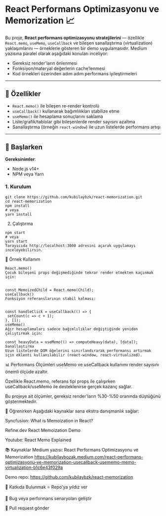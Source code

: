 # React Performans Optimizasyonu ve Memorization 📈

Bu proje, **React performans optimizasyonu stratejilerini** — özellikle `React.memo`, `useMemo`, `useCallback` ve bileşen sanallaştırma (virtualization) yaklaşımlarını — örneklerle gösteren bir demo uygulamasıdır. Medium yazısına paralel olarak aşağıdaki konuları inceliyor:

- Gereksiz render'ların önlenmesi  
- Fonksiyon/materyal değerlerin cache’lenmesi  
- Kod örnekleri üzerinden adım adım performans iyileştirmeleri

---

## 📘 Özellikler

- `React.memo()` ile bileşen re-render kontrolü  
- `useCallback()` kullanarak bağımlılıkları stabilize etme  
- `useMemo()` ile hesaplama sonuçlarını saklama  
- Liste/grafik/tablolar gibi bileşenlerde render sayısını azaltma  
- Sanallaştırma (örneğin `react-window`) ile uzun listelerde performans artışı

---

## 🚀 Başlarken

**Gereksinimler**:  
- Node.js v14+  
- NPM veya Yarn  

### 1. Kurulum  
 
```
git clone https://github.com/kubilaybzk/react-memorization.git
cd react-memorization
npm install
# veya
yarn install 
```

2. Çalıştırma
 ```
npm start
# veya
yarn start
Tarayıcıda http://localhost:3000 adresini açarak uygulamayı inceleyebilirsin.
``` 
🧩 Örnek Kullanım
 ```
React.memo()
Çocuk bileşeni props değişmediğinde tekrar render etmekten kaçınmak için:

 
const MemoizedChild = React.memo(Child);
useCallback()
Fonksiyon referanslarının stabil kalması:

 
const handleClick = useCallback(() => {
  setCount(c => c + 1);
}, []);
useMemo()
Ağır hesaplamaları sadece bağımlılıklar değiştiğinde yeniden çalıştırmak için:
 ```
  ```
const heavyData = useMemo(() => computeHeavy(data), [data]);
Sanallaştırma
Uzun listelerde DOM öğelerini sınırlandırarak performansı artırmak için eklenti kullanılabilir (react-window, react-virtualized).
 ```
📊 Performans Ölçümleri
useMemo ve useCallback kullanımı render sayısını önemli ölçüde azaltır.

Özellikle React.memo, referans tipi props ile çalışırken useCallback/useMemo ile desteklenirse gerçek kazanç sağlar.

Bu projeye ait ölçümler, gereksiz render'ların %30-%50 oranında düştüğünü göstermektedir.

🧠 Öğrenirken
Aşağıdaki kaynaklar sana ekstra danışmanlık sağlar:

Syncfusion: What is Memoization in React?

Refine.dev React Memoization Demo

Youtube: React Memo Explained

📚 Kaynaklar
Medium yazısı: React Performans Optimizasyonu ve Memorization
https://kubilaybozak.medium.com/react-performans-optimizasyonu-ve-memorization-usecallback-usememo-memo-virtualization-b1c6e43f029a

Demo repo: https://github.com/kubilaybzk/react-memorization

🤝 Katkıda Bulunmak
⭐ Repo'ya yıldız ver

💬 Bug veya performans senaryoları geliştir

🔀 Pull request gönder
